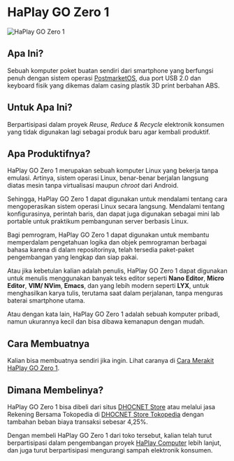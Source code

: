 # HaPlay GO Zero 1
![HaPlay GO Zero 1](img/HaPlay_GO_Zero_1.jpg?raw=true "HaPlay GO Zero 1")

## Apa Ini?
Sebuah komputer poket buatan sendiri dari smartphone yang berfungsi penuh dengan sistem operasi [PostmarketOS](https://postmarketos.org), dua port USB 2.0 dan keyboard fisik yang dikemas dalam casing plastik 3D print berbahan ABS.

## Untuk Apa Ini?
Berpartisipasi dalam proyek _Reuse, Reduce & Recycle_ elektronik konsumen yang tidak digunakan lagi sebagai produk baru agar kembali produktif.

## Apa Produktifnya?
HaPlay GO Zero 1 merupakan sebuah komputer Linux yang bekerja tanpa emulasi. Artinya, sistem operasi Linux, benar-benar berjalan langsung diatas mesin tanpa virtualisasi maupun *chroot* dari Android.

Sehingga, HaPlay GO Zero 1 dapat digunakan untuk mendalami tentang cara mengoperasikan sistem operasi Linux secara langsung. Mendalami tentang konfigurasinya, perintah baris, dan dapat juga digunakan sebagai mini lab portable untuk praktikum pembangunan server berbasis Linux.

Bagi pemrogram, HaPlay GO Zero 1 dapat digunakan untuk membantu memperdalam pengetahuan logika dan objek pemrograman berbagai bahasa karena di dalam repositorinya, telah tersedia paket-paket pengembangan yang lengkap dan siap pakai.

Atau jika kebetulan kalian adalah penulis, HaPlay GO Zero 1 dapat digunakan untuk menulis menggunakan banyak teks editor seperti **Nano Editor**, **Micro Editor**, **VIM/ NVim**, **Emacs**, dan yang lebih modern seperti **LYX**, untuk menghasilkan karya tulis, terutama saat dalam perjalanan, tanpa menguras baterai smartphone utama.

Atau dengan kata lain, HaPlay GO Zero 1 adalah sebuah komputer pribadi, namun ukurannya kecil dan bisa dibawa kemanapun dengan mudah.

## Cara Membuatnya
Kalian bisa membuatnya sendiri jika ingin. Lihat caranya di [Cara Merakit HaPlay GO Zero 1](diagram/README.md).

## Dimana Membelinya?
HaPlay GO Zero 1 bisa dibeli dari situs [DHOCNET Store](https://dhocnet.work/search/label/Produk) atau melalui jasa Rekening Bersama Tokopedia di [DHOCNET Store Tokopedia](https://tokopedia.com/dhocnet) dengan tambahan beban biaya transaksi sebesar 4,25%.

Dengan membeli HaPlay GO Zero 1 dari toko tersebut, kalian telah turut berpartisipasi dalam pengembangan proyek [HaPlay Computer](https://dhocnet.work/p/haplay.html) lebih lanjut, dan juga turut berpartisipasi mengurangi sampah elektronik konsumen.
